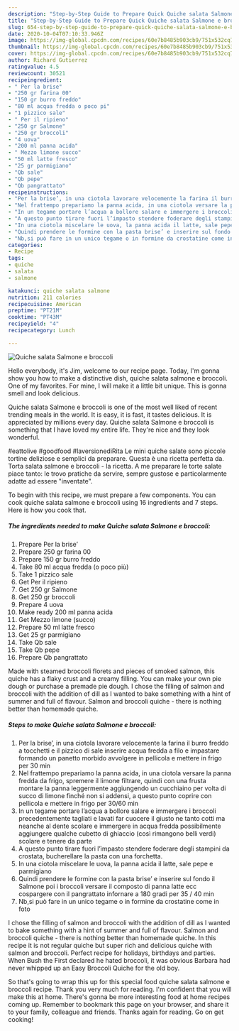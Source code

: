 ```yaml
---
description: "Step-by-Step Guide to Prepare Quick Quiche salata Salmone e broccoli"
title: "Step-by-Step Guide to Prepare Quick Quiche salata Salmone e broccoli"
slug: 654-step-by-step-guide-to-prepare-quick-quiche-salata-salmone-e-broccoli
date: 2020-10-04T07:10:33.946Z
image: https://img-global.cpcdn.com/recipes/60e7b8485b903cb9/751x532cq70/quiche-salata-salmone-e-broccoli-recipe-main-photo.jpg
thumbnail: https://img-global.cpcdn.com/recipes/60e7b8485b903cb9/751x532cq70/quiche-salata-salmone-e-broccoli-recipe-main-photo.jpg
cover: https://img-global.cpcdn.com/recipes/60e7b8485b903cb9/751x532cq70/quiche-salata-salmone-e-broccoli-recipe-main-photo.jpg
author: Richard Gutierrez
ratingvalue: 4.5
reviewcount: 30521
recipeingredient:
- " Per la brise"
- "250 gr farina 00"
- "150 gr burro freddo"
- "80 ml acqua fredda o poco pi"
- "1 pizzico sale"
- " Per il ripieno"
- "250 gr Salmone"
- "250 gr broccoli"
- "4 uova"
- "200 ml panna acida"
- " Mezzo limone succo"
- "50 ml latte fresco"
- "25 gr parmigiano"
- "Qb sale"
- "Qb pepe"
- "Qb pangrattato"
recipeinstructions:
- "Per la brise’, in una ciotola lavorare velocemente la farina il burro freddo a tocchetti e il pizzico di sale inserire acqua fredda a filo e impastare formando un panetto morbido avvolgere in pellicola e mettere in frigo per 30 min"
- "Nel frattempo prepariamo la panna acida, in una ciotola versare la panna fredda da frigo, spremere il limone filtrare, quindi con una frusta montare la panna leggermente aggiungendo un cucchiaino per volta di succo di limone finché non si addensi, a questo punto coprire con pellicola e mettere in frigo per 30/60 min"
- "In un tegame portare l’acqua a bollore salare e immergere i broccoli precedentemente tagliati e lavati far cuocere il giusto ne tanto cotti ma neanche al dente scolare e immergere in acqua fredda possibilmente aggiungere qualche cubetto di ghiaccio (così rimangono belli verdi) scolare e tenere da parte"
- "A questo punto tirare fuori l’impasto stendere foderare degli stampini da crostata, bucherellare la pasta con una forchetta."
- "In una ciotola miscelare le uova, la panna acida il latte, sale pepe e parmigiano"
- "Quindi prendere le formine con la pasta brise’ e inserire sul fondo il Salmone poi i broccoli versare il composto di panna latte ecc cospargere con il pangrattato infornare a 180 gradi per 35 / 40 min"
- "Nb,si può fare in un unico tegame o in formine da crostatine come in foto"
categories:
- Recipe
tags:
- quiche
- salata
- salmone

katakunci: quiche salata salmone 
nutrition: 211 calories
recipecuisine: American
preptime: "PT21M"
cooktime: "PT43M"
recipeyield: "4"
recipecategory: Lunch

---
```



![Quiche salata Salmone e broccoli](https://img-global.cpcdn.com/recipes/60e7b8485b903cb9/751x532cq70/quiche-salata-salmone-e-broccoli-recipe-main-photo.jpg)

Hello everybody, it's Jim, welcome to our recipe page. Today, I'm gonna show you how to make a distinctive dish, quiche salata salmone e broccoli. One of my favorites. For mine, I will make it a little bit unique. This is gonna smell and look delicious.

Quiche salata Salmone e broccoli is one of the most well liked of recent trending meals in the world. It is easy, it is fast, it tastes delicious. It is appreciated by millions every day. Quiche salata Salmone e broccoli is something that I have loved my entire life. They're nice and they look wonderful.

#eattolive #goodfood #laversionediRita Le mini quiche salate sono piccole tortine deliziose e semplici da preparare. Questa è una ricetta perfetta da. Torta salata salmone e broccoli - la ricetta. A me preparare le torte salate piace tanto: le trovo pratiche da servire, sempre gustose e particolarmente adatte ad essere &#34;inventate&#34;.


To begin with this recipe, we must prepare a few components. You can cook quiche salata salmone e broccoli using 16 ingredients and 7 steps. Here is how you cook that.

<!--inarticleads1-->

##### The ingredients needed to make Quiche salata Salmone e broccoli:

1. Prepare  Per la brise’
1. Prepare 250 gr farina 00
1. Prepare 150 gr burro freddo
1. Take 80 ml acqua fredda (o poco più)
1. Take 1 pizzico sale
1. Get  Per il ripieno
1. Get 250 gr Salmone
1. Get 250 gr broccoli
1. Prepare 4 uova
1. Make ready 200 ml panna acida
1. Get  Mezzo limone (succo)
1. Prepare 50 ml latte fresco
1. Get 25 gr parmigiano
1. Take Qb sale
1. Take Qb pepe
1. Prepare Qb pangrattato


Made with steamed broccoli florets and pieces of smoked salmon, this quiche has a flaky crust and a creamy filling. You can make your own pie dough or purchase a premade pie dough. I chose the filling of salmon and broccoli with the addition of dill as I wanted to bake something with a hint of summer and full of flavour. Salmon and broccoli quiche - there is nothing better than homemade quiche. 

<!--inarticleads2-->

##### Steps to make Quiche salata Salmone e broccoli:

1. Per la brise’, in una ciotola lavorare velocemente la farina il burro freddo a tocchetti e il pizzico di sale inserire acqua fredda a filo e impastare formando un panetto morbido avvolgere in pellicola e mettere in frigo per 30 min
1. Nel frattempo prepariamo la panna acida, in una ciotola versare la panna fredda da frigo, spremere il limone filtrare, quindi con una frusta montare la panna leggermente aggiungendo un cucchiaino per volta di succo di limone finché non si addensi, a questo punto coprire con pellicola e mettere in frigo per 30/60 min
1. In un tegame portare l’acqua a bollore salare e immergere i broccoli precedentemente tagliati e lavati far cuocere il giusto ne tanto cotti ma neanche al dente scolare e immergere in acqua fredda possibilmente aggiungere qualche cubetto di ghiaccio (così rimangono belli verdi) scolare e tenere da parte
1. A questo punto tirare fuori l’impasto stendere foderare degli stampini da crostata, bucherellare la pasta con una forchetta.
1. In una ciotola miscelare le uova, la panna acida il latte, sale pepe e parmigiano
1. Quindi prendere le formine con la pasta brise’ e inserire sul fondo il Salmone poi i broccoli versare il composto di panna latte ecc cospargere con il pangrattato infornare a 180 gradi per 35 / 40 min
1. Nb,si può fare in un unico tegame o in formine da crostatine come in foto


I chose the filling of salmon and broccoli with the addition of dill as I wanted to bake something with a hint of summer and full of flavour. Salmon and broccoli quiche - there is nothing better than homemade quiche. In this recipe it is not regular quiche but super rich and delicious quiche with salmon and broccoli. Perfect recipe for holidays, birthdays and parties. When Bush the First declared he hated broccoli, it was obvious Barbara had never whipped up an Easy Broccoli Quiche for the old boy. 

So that's going to wrap this up for this special food quiche salata salmone e broccoli recipe. Thank you very much for reading. I'm confident that you will make this at home. There's gonna be more interesting food at home recipes coming up. Remember to bookmark this page on your browser, and share it to your family, colleague and friends. Thanks again for reading. Go on get cooking!
